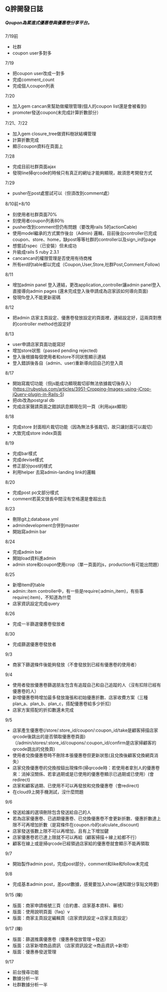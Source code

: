 ## Q胖開發日誌
##### Qoupon為累進式優惠卷與優惠卷分享平台。

7/19前
- 社群
- coupon user多對多

7/19
- 把coupon user改成一對多
- 完成comment_count
- 完成個人coupon列表

7/20
- 加入gem cancan來幫助做權限管理(個人的coupon list還是會被看到)
- promoter發送coupon(未完成計算折數部分）

7/21、7/22
- 加入gem closure_tree做資料樹狀結構管理
- 計算折數完成
- 顯示coupon資料在頁面上

7/28 
- 完成目前社群頁面ajax
- 發現line掃qrcode的時候只有真正的網址才能夠顯現，故須思考開發方式

7/29
- pusher在post處嘗試可以（但須改到comment處）

8/10前+8/10
- 刻使用者社群頁面70% 
- 刻使用者coupon列表80％
- pusher改到comment但仍有問題（要改用rails 5的actionCable)
- 使用model繼承的方式實作後台（Admin)
	邏輯，目前後台controller已完成coupon、store、home，缺post等等社群的controller以及sign_in的page
- 想嘗試rspec（已安裝）但未成功
- 升級成rails 5 ruby 2.3.1
- cancancan的權限管理是否使用有待商榷
- 所有erd的table都以完成（Coupon,User,Store,社群Post,Comment,Follow)

8/11
- 增加admin panel 登入連結，更改application_controller讓admin panel登入直接導向admin pages (還未完成登入後申請成為店家該如何導向頁面)
- 發現fb登入不能更新密碼

8/12
- 把admin 店家主頁設定、優惠卷發放設定的頁面裡，連結設定好，這兩頁對應的controller method也設定好

8/13
- user申請店家頁面功能寫好
- 增加store狀態（passed pending rejected)
- 登入後根據每個使用者和store不同狀態顯示連結
- 登入錯誤後各自（admin、user)重新導向回自己的登入頁

8/17
- 開始寫裁切功能（但js能成功顯現裁切卻無法依據裁切後存入）(https://rubyplus.com/articles/3951-Cropping-Images-using-jCrop-jQuery-plugin-in-Rails-5)
- 把db改為postgral db
- 完成店家聲請頁面之錯誤訊息顯現在同一頁（利用ajax顯現）

8/18
- 完成store 封面相片裁切功能（因為無法多張裁切，故只讓封面可以裁切）
- 大致完成store index頁面

8/19
- 完成bar樣式
- 完成devise樣式
- 修正部分post的樣式
- 利用helper 去寫admin-landing link的邏輯

8/20
- 完成post po文部分樣式
- comment若英文很長中間沒有空格還是會超出去

8/23 
- 刪除git上database.yml
- admindevelopment合併到master
- 開始寫admin bar

8/24
- 完成admin bar
- 開始load資料進admin
- admin store和coupon使用crop（單一頁面的js，production有可能出問題）

8/25
- 新增item的table
- admin::item controller中，有一些是require(:admin_item)，有些事require(:item)，不知道為什麼
- 店家資訊設定完成query

8/26
- 完成一半篩選優惠卷發放者

8/30
- 完成篩選優惠卷發放者

9/3
- 商家下篩選條件後能夠發放（不會發放到已經有優惠卷的使用者）

9/4
- 使用者發放優惠卷篩選朋友包含有追蹤自己和自己追蹤的人（沒有扣除已經有優惠卷的人）
- 新增優惠卷時增加最多發放幾張和初始優惠折數、店家收費方案（三種plan_a、plan_b、plan_c，搭配優惠卷給多少折扣）
- 店家方案搭配的折扣數還未完成

9/5
- 店家產生優惠卷(/store/:store_id/coupon/:coupon_id/take是顧客掃描店家qrcode後跳出的是否領取優惠卷頁面)
（/admin/stores/:store_id/coupons/:coupon_id/confirm是店家掃顧客的qrcode跳出的兌換頁)
- 使用者兌換優惠卷時不刪除本張優惠卷但更新狀態(且兌換後顧客兌換網頁消失）
- 店家兌換優惠卷的兌換按鈕出現條件(掃qrcode時：若使用者拿別人的優惠卷來：消掉沒關係、若拿過期或是已使用的優惠卷顯示已過期或已使用）(會redirect)
- 店家和顧客過期、已使用不可以再發放和兌換優惠卷（會redirect)
- 在cloud9上開手機測試，沒什麼問題

9/6
- 發送給誰的選項刪除包含發送給自己的人
- 若為店家優惠卷、已過期優惠卷、已兌換優惠卷不會更新折數、優惠折數達上限不可再增加折數（是寫條件在coupon.rb的calculate_discount)
- 店家發送張數上限不可以再增加，且有上下增加鍵
- 店家優惠卷若已達上限就不可以再給（顧客掃描＋線上給都不行）
- 顧客在線上或是掃qrcode已經領過店家給的優惠卷就會顯示不能再領取

9/7
- 開始製作admin post，完成post部分，comment和like和follow未完成

9/8
- 完成基本admin post，差post數據，感覺要加入show(通知跟分享貼文時要)

9/15 (皪)
- 版面：商家申請帳號三頁（合約書、店家基本資料、審核）
- 版面：使用說明頁面（faq）v
- 版面：商家主頁設定編輯頁（店家資訊設定->店家主頁設定）


9/17 (皪)
- 版面：篩選推廣優惠卷（優惠券發放管理->發送）
- 版面：店家新增商品資訊 （店家資訊設定->商品資訊->新增）
- 版面：優惠券發送管理

9/17 
- 前台搜尋功能
- 數據分析一半
- 社群數據分析一半
